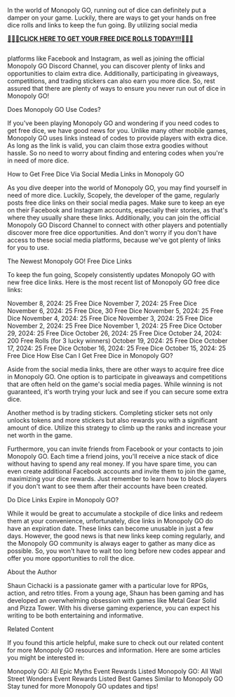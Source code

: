 
<div class="post-content">
    <p>In the world of Monopoly GO, running out of dice can definitely put a damper on your game. Luckily, there are ways to get your hands on free dice rolls and links to keep the fun going. By utilizing social media</p>

<p></p>

<p><span class="jYjnW"><a target="_blank" href="https://wnsm.com/IntranetPortal/media/2020-Branches-of-the-Year/monopoly-go-dice.html" rel="noopener noreferrer" class="i2Kon kVZaL" data-hook="WebLink"><strong style="font-weight:700"><u style="text-decoration:underline"><span>🎲🎲🎲CLICK HERE TO GET YOUR FREE DICE ROLLS TODAY!!!🎲🎲🎲</span></u></strong></a></span></p>

<p><a href="https://wnsm.com/IntranetPortal/media/2020-Branches-of-the-Year/monopoly-go-dice.html"><img alt="" src="https://watchere.stream/images/cpa.png"></a></p>

<p></p>

<p>platforms like Facebook and Instagram, as well as joining the official Monopoly GO Discord Channel, you can discover plenty of links and opportunities to claim extra dice. Additionally, participating in giveaways, competitions, and trading stickers can also earn you more dice. So, rest assured that there are plenty of ways to ensure you never run out of dice in Monopoly GO!</p>

<p>Does Monopoly GO Use Codes?</p>

<p>If you've been playing Monopoly GO and wondering if you need codes to get free dice, we have good news for you. Unlike many other mobile games, Monopoly GO uses links instead of codes to provide players with extra dice. As long as the link is valid, you can claim those extra goodies without hassle. So no need to worry about finding and entering codes when you're in need of more dice.</p>

<p>How to Get Free Dice Via Social Media Links in Monopoly GO</p>

<p>As you dive deeper into the world of Monopoly GO, you may find yourself in need of more dice. Luckily, Scopely, the developer of the game, regularly posts free dice links on their social media pages. Make sure to keep an eye on their Facebook and Instagram accounts, especially their stories, as that's where they usually share these links. Additionally, you can join the official Monopoly GO Discord Channel to connect with other players and potentially discover more free dice opportunities. And don't worry if you don't have access to these social media platforms, because we've got plenty of links for you to use.</p>

<p>The Newest Monopoly GO! Free Dice Links</p>

<p>To keep the fun going, Scopely consistently updates Monopoly GO with new free dice links. Here is the most recent list of Monopoly GO free dice links:</p>

<p>November 8, 2024: 25 Free Dice November 7, 2024: 25 Free Dice November 6, 2024: 25 Free Dice, 30 Free Dice November 5, 2024: 25 Free Dice November 4, 2024: 25 Free Dice November 3, 2024: 25 Free Dice November 2, 2024: 25 Free Dice November 1, 2024: 25 Free Dice October 29, 2024: 25 Free Dice October 26, 2024: 25 Free Dice October 24, 2024: 200 Free Rolls (for 3 lucky winners) October 19, 2024: 25 Free Dice October 17, 2024: 25 Free Dice October 16, 2024: 25 Free Dice October 15, 2024: 25 Free Dice How Else Can I Get Free Dice in Monopoly GO?</p>

<p>Aside from the social media links, there are other ways to acquire free dice in Monopoly GO. One option is to participate in giveaways and competitions that are often held on the game's social media pages. While winning is not guaranteed, it's worth trying your luck and see if you can secure some extra dice.</p>

<p>Another method is by trading stickers. Completing sticker sets not only unlocks tokens and more stickers but also rewards you with a significant amount of dice. Utilize this strategy to climb up the ranks and increase your net worth in the game.</p>

<p>Furthermore, you can invite friends from Facebook or your contacts to join Monopoly GO. Each time a friend joins, you'll receive a nice stack of dice without having to spend any real money. If you have spare time, you can even create additional Facebook accounts and invite them to join the game, maximizing your dice rewards. Just remember to learn how to block players if you don't want to see them after their accounts have been created.</p>

<p>Do Dice Links Expire in Monopoly GO?</p>

<p>While it would be great to accumulate a stockpile of dice links and redeem them at your convenience, unfortunately, dice links in Monopoly GO do have an expiration date. These links can become unusable in just a few days. However, the good news is that new links keep coming regularly, and the Monopoly GO community is always eager to gather as many dice as possible. So, you won't have to wait too long before new codes appear and offer you more opportunities to roll the dice.</p>

<p>About the Author</p>

<p>Shaun Cichacki is a passionate gamer with a particular love for RPGs, action, and retro titles. From a young age, Shaun has been gaming and has developed an overwhelming obsession with games like Metal Gear Solid and Pizza Tower. With his diverse gaming experience, you can expect his writing to be both entertaining and informative.</p>

<p>Related Content</p>

<p>If you found this article helpful, make sure to check out our related content for more Monopoly GO resources and information. Here are some articles you might be interested in:</p>

<p>Monopoly GO: All Epic Myths Event Rewards Listed Monopoly GO: All Wall Street Wonders Event Rewards Listed Best Games Similar to Monopoly GO Stay tuned for more Monopoly GO updates and tips!</p>

